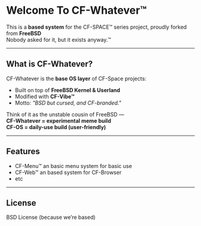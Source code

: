# Welcome To CF-Whatever™

This is a **based system** for the CF-SPACE™ series project, proudly forked from **FreeBSD**  
Nobody asked for it, but it exists anyway.™  

---

## What is CF-Whatever?
CF-Whatever is the **base OS layer** of CF-Space projects:
- Built on top of **FreeBSD Kernel & Userland**
- Modified with **CF-Vibe™**
- Motto: *"BSD but cursed, and CF-branded."*

Think of it as the unstable cousin of FreeBSD —  
**CF-Whatever = experimental meme build**  
**CF-OS = daily-use build (user-friendly)**  

---

## Features
- CF-Menu™ an basic menu system for basic use
- CF-Web™ an based system for CF-Browser
- etc

---

## License

BSD License (because we’re based)
